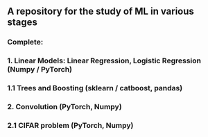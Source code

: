 ## A repository for the study of ML in various stages

### Complete:

### 1. Linear Models: Linear Regression, Logistic Regression (Numpy / PyTorch)
### 1.1 Trees and Boosting (sklearn / catboost, pandas)

### 2. Convolution (PyTorch, Numpy)
### 2.1 CIFAR problem (PyTorch, Numpy)